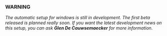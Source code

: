 ### WARNING
_The automatic setup for windows is still in development. The first beta released is planned really soon. If you want the latest development news on this setup, you can ask **Glen De Cauwsemaecker** for more information._